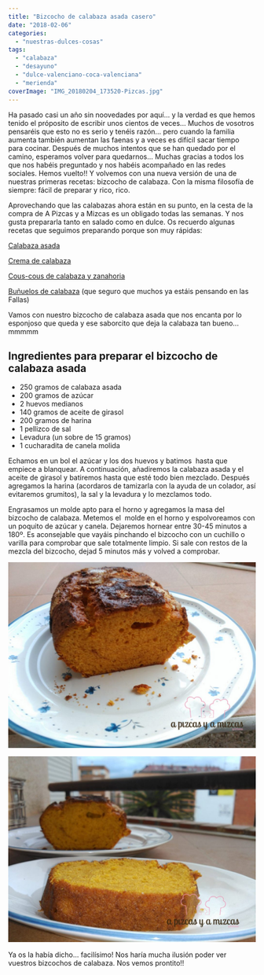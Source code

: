 ```yaml
---
title: "Bizcocho de calabaza asada casero"
date: "2018-02-06"
categories:
  - "nuestras-dulces-cosas"
tags:
  - "calabaza"
  - "desayuno"
  - "dulce-valenciano-coca-valenciana"
  - "merienda"
coverImage: "IMG_20180204_173520-Pizcas.jpg"
---
```


Ha pasado casi un año sin noovedades por aquí... y la verdad es que hemos tenido el próposito de escribir unos cientos de veces... Muchos de vosotros pensaréis que esto no es serio y tenéis razón... pero cuando la familia aumenta también aumentan las faenas y a veces es difícil sacar tiempo para cocinar. Después de muchos intentos que se han quedado por el camino, esperamos volver para quedarnos... Muchas gracias a todos los que nos habéis preguntado y nos habéis acompañado en las redes sociales. Hemos vuelto!! Y volvemos con una nueva versión de una de nuestras primeras recetas: bizcocho de calabaza. Con la misma filosofía de siempre: fácil de preparar y rico, rico.

Aprovechando que las calabazas ahora están en su punto, en la cesta de la compra de A Pizcas y a Mizcas es un obligado todas las semanas. Y nos gusta prepararla tanto en salado como en dulce. Os recuerdo algunas recetas que seguimos preparando porque son muy rápidas:

[Calabaza asada](/calabaza-asada/)

[Crema de calabaza](/crema-de-calabaza/)

[Cous-cous de calabaza y zanahoria](/couscous-con-calabaza-y-zanahoria/)

[Buñuelos de calabaza](/bunuelos-de-calabaza/) (que seguro que muchos ya estáis pensando en las Fallas)

Vamos con nuestro bizcocho de calabaza asada que nos encanta por lo esponjoso que queda y ese saborcito que deja la calabaza tan bueno... mmmmm

## Ingredientes para preparar el bizcocho de calabaza asada

- 250 gramos de calabaza asada
- 200 gramos de azúcar
- 2 huevos medianos
- 140 gramos de aceite de girasol
- 200 gramos de harina
- 1 pellizco de sal
- Levadura (un sobre de 15 gramos)
- 1 cucharadita de canela molida

Echamos en un bol el azúcar y los dos huevos y batimos  hasta que empiece a blanquear. A continuación, añadiremos la calabaza asada y el aceite de girasol y batiremos hasta que esté todo bien mezclado. Después agregamos la harina (acordaros de tamizarla con la ayuda de un colador, así evitaremos grumitos), la sal y la levadura y lo mezclamos todo.

Engrasamos un molde apto para el horno y agregamos la masa del bizcocho de calabaza. Metemos el  molde en el horno y espolvoreamos con un poquito de azúcar y canela. Dejaremos hornear entre 30-45 minutos a 180º. Es aconsejable que vayáis pinchando el bizcocho con un cuchillo o varilla para comprobar que sale totalmente limpio. Si sale con restos de la mezcla del bizcocho, dejad 5 minutos más y volved a comprobar.

![](images/IMG_20180204_173520-Pizcas-1024x768.jpg)

![](images/IMG_20180204_173415-Pizcas-1024x768.jpg)

Ya os la había dicho... facilísimo! Nos haría mucha ilusión poder ver vuestros bizcochos de calabaza. Nos vemos prontito!!
